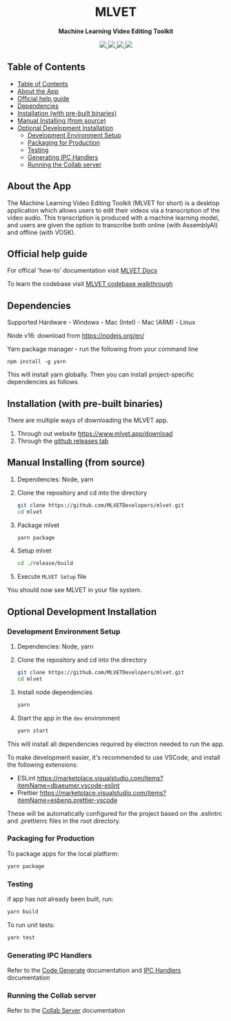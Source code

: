 <div align="center">
  <h1><strong>MLVET</strong></h1>
  <p>
    <strong>Machine Learning Video Editing Toolkit</strong>
  </p>
  <p>
    <a href="https://github.com/chloebrett/mlvet/actions/workflows/test.yml?query=branch%3Adevelop++Node.js+CI%22">
        <img src="https://img.shields.io/github/workflow/status/chloebrett/mlvet/Node.js%20CI/develop?label=build%20status"/>
    </a>
    <a href="https://github.com/chloebrett/mlvet/graphs/contributors">
        <img src="https://img.shields.io/github/contributors/chloebrett/mlvet" />
    </a>
    <a href="https://github.com/chloebrett/mlvet/releases">
        <img src="https://img.shields.io/github/v/release/chloebrett/mlvet"/>
    </a>
    <a href="https://github.com/chloebrett/mlvet/blob/develop/LICENSE">
        <img src="https://img.shields.io/github/license/chloebrett/mlvet"/>
    </a>
  </p>
</div>

<!-- TODO: Add screenshot -->

## Table of Contents

- [Table of Contents](#table-of-contents)
- [About the App](#about-the-app)
- [Official help guide](#official-help-guide)
- [Dependencies](#dependencies)
- [Installation (with pre-built binaries)](#installation-with-pre-built-binaries)
- [Manual Installing (from source)](#manual-installing-from-source)
- [Optional Development Installation](#optional-development-installation)
  - [Development Environment Setup](#development-environment-setup)
  - [Packaging for Production](#packaging-for-production)
  - [Testing](#testing)
  - [Generating IPC Handlers](#generating-ipc-handlers)
  - [Running the Collab server](#running-the-collab-server)

## About the App

The Machine Learning Video Editing Toolkit (MLVET for short) is a desktop application which
allows users to edit their videos via a transcription of the video audio. This transcription
is produced with a machine learning model, and users are given the option to transcribe
both online (with AssemblyAI) and offline (with VOSK).

## Official help guide

For offical 'how-to' documentation visit [MLVET Docs](https://www.mlvet.app/docs)

To learn the codebase visit [MLVET codebase walkthrough](https://www.youtube.com/watch?v=rSpGJfZOhig)

## Dependencies

Supported Hardware - Windows - Mac (Intel) - Mac (ARM) - Linux

Node v16: download from https://nodejs.org/en/

Yarn package manager - run the following from your command line

```
npm install -g yarn
```

This will install yarn globally. Then you can install project-specific dependencies as follows

## Installation (with pre-built binaries)

There are multiple ways of downloading the MLVET app.

1. Through out website https://www.mlvet.app/download
2. Through the [github releases tab](https://github.com/chloebrett/mlvet/releases)

## Manual Installing (from source)

1. Dependencies: Node, yarn

2. Clone the repository and cd into the directory

   ```bash
   git clone https://github.com/MLVETDevelopers/mlvet.git
   cd mlvet
   ```

3. Package mlvet

   ```bash
   yarn package
   ```

4. Setup mlvet

   ```bash
   cd ./release/build
   ```

5. Execute `MLVET Setup` file

You should now see MLVET in your file system.

## Optional Development Installation

### Development Environment Setup

1. Dependencies: Node, yarn

2. Clone the repository and cd into the directory

   ```bash
   git clone https://github.com/MLVETDevelopers/mlvet.git
   cd mlvet
   ```

3. Install node dependencies

   ```bash
   yarn
   ```

4. Start the app in the `dev` environment
   ```bash
   yarn start
   ```

This will install all dependencies required by electron needed to run the app.

To make development easier, it's recommended to use VSCode, and install the following extensions:

- ESLint https://marketplace.visualstudio.com/items?itemName=dbaeumer.vscode-eslint
- Prettier https://marketplace.visualstudio.com/items?itemName=esbenp.prettier-vscode

These will be automatically configured for the project based on the .eslintrc and .prettierrc files in the root directory.

### Packaging for Production

To package apps for the local platform:

```bash
yarn package
```

### Testing

if app has not already been built, run:

```bash
yarn build
```

To run unit tests:

```bash
yarn test
```

### Generating IPC Handlers

Refer to the [Code Generate](tools/GENCODE_README.md) documentation and [IPC Handlers](src/main/handlers/HANDLERS_README.md) documentation

### Running the Collab server

Refer to the [Collab Server](src/collabServer/README.md) documentation

